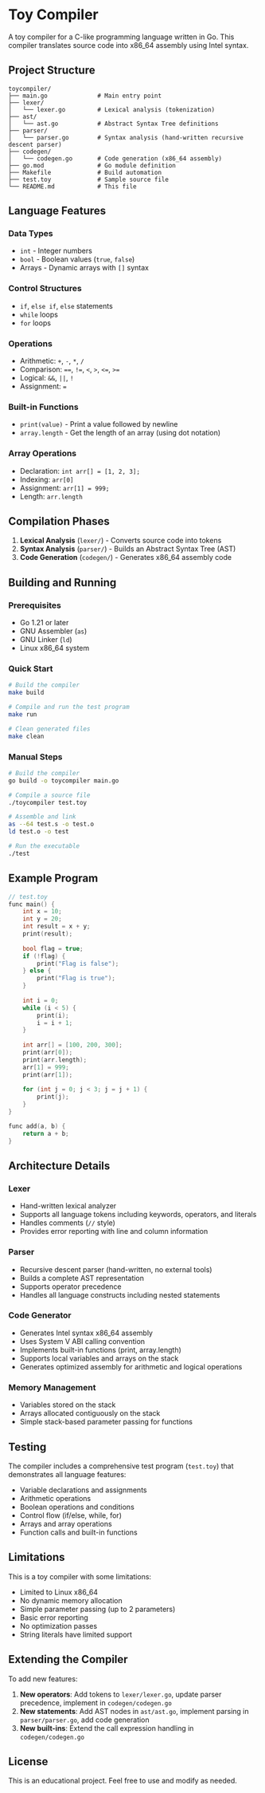 # Toy Compiler

A toy compiler for a C-like programming language written in Go. This compiler translates source code into x86_64 assembly using Intel syntax.

## Project Structure

```
toycompiler/
├── main.go              # Main entry point
├── lexer/
│   └── lexer.go         # Lexical analysis (tokenization)
├── ast/
│   └── ast.go           # Abstract Syntax Tree definitions
├── parser/
│   └── parser.go        # Syntax analysis (hand-written recursive descent parser)
├── codegen/
│   └── codegen.go       # Code generation (x86_64 assembly)
├── go.mod               # Go module definition
├── Makefile             # Build automation
├── test.toy             # Sample source file
└── README.md            # This file
```

## Language Features

### Data Types
- `int` - Integer numbers
- `bool` - Boolean values (`true`, `false`)
- Arrays - Dynamic arrays with `[]` syntax

### Control Structures
- `if`, `else if`, `else` statements
- `while` loops
- `for` loops

### Operations
- Arithmetic: `+`, `-`, `*`, `/`
- Comparison: `==`, `!=`, `<`, `>`, `<=`, `>=`
- Logical: `&&`, `||`, `!`
- Assignment: `=`

### Built-in Functions
- `print(value)` - Print a value followed by newline
- `array.length` - Get the length of an array (using dot notation)

### Array Operations
- Declaration: `int arr[] = [1, 2, 3];`
- Indexing: `arr[0]`
- Assignment: `arr[1] = 999;`
- Length: `arr.length`

## Compilation Phases

1. **Lexical Analysis** (`lexer/`) - Converts source code into tokens
2. **Syntax Analysis** (`parser/`) - Builds an Abstract Syntax Tree (AST)
3. **Code Generation** (`codegen/`) - Generates x86_64 assembly code

## Building and Running

### Prerequisites
- Go 1.21 or later
- GNU Assembler (`as`)
- GNU Linker (`ld`)
- Linux x86_64 system

### Quick Start

```bash
# Build the compiler
make build

# Compile and run the test program
make run

# Clean generated files
make clean
```

### Manual Steps

```bash
# Build the compiler
go build -o toycompiler main.go

# Compile a source file
./toycompiler test.toy

# Assemble and link
as --64 test.s -o test.o
ld test.o -o test

# Run the executable
./test
```

## Example Program

```c
// test.toy
func main() {
    int x = 10;
    int y = 20;
    int result = x + y;
    print(result);
    
    bool flag = true;
    if (!flag) {
        print("Flag is false");
    } else {
        print("Flag is true");
    }
    
    int i = 0;
    while (i < 5) {
        print(i);
        i = i + 1;
    }
    
    int arr[] = [100, 200, 300];
    print(arr[0]);
    print(arr.length);
    arr[1] = 999;
    print(arr[1]);
    
    for (int j = 0; j < 3; j = j + 1) {
        print(j);
    }
}

func add(a, b) {
    return a + b;
}
```

## Architecture Details

### Lexer
- Hand-written lexical analyzer
- Supports all language tokens including keywords, operators, and literals
- Handles comments (`//` style)
- Provides error reporting with line and column information

### Parser
- Recursive descent parser (hand-written, no external tools)
- Builds a complete AST representation
- Supports operator precedence
- Handles all language constructs including nested statements

### Code Generator
- Generates Intel syntax x86_64 assembly
- Uses System V ABI calling convention
- Implements built-in functions (print, array.length)
- Supports local variables and arrays on the stack
- Generates optimized assembly for arithmetic and logical operations

### Memory Management
- Variables stored on the stack
- Arrays allocated contiguously on the stack
- Simple stack-based parameter passing for functions

## Testing

The compiler includes a comprehensive test program (`test.toy`) that demonstrates all language features:

- Variable declarations and assignments
- Arithmetic operations
- Boolean operations and conditions
- Control flow (if/else, while, for)
- Arrays and array operations
- Function calls and built-in functions

## Limitations

This is a toy compiler with some limitations:
- Limited to Linux x86_64
- No dynamic memory allocation
- Simple parameter passing (up to 2 parameters)
- Basic error reporting
- No optimization passes
- String literals have limited support

## Extending the Compiler

To add new features:

1. **New operators**: Add tokens to `lexer/lexer.go`, update parser precedence, implement in `codegen/codegen.go`
2. **New statements**: Add AST nodes in `ast/ast.go`, implement parsing in `parser/parser.go`, add code generation
3. **New built-ins**: Extend the call expression handling in `codegen/codegen.go`

## License

This is an educational project. Feel free to use and modify as needed.
